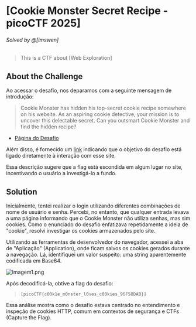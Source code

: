 # [Cookie Monster Secret Recipe - picoCTF 2025]
###### Solved by @[imswen]
> This is a CTF about [Web Exploration]
## About the Challenge
Ao acessar o desafio, nos deparamos com a seguinte mensagem de introdução:
>Cookie Monster has hidden his top-secret cookie recipe somewhere on his website. As an aspiring cookie detective, your mission is to uncover this delectable secret. Can you outsmart Cookie Monster and find the hidden recipe?

- [Página do Desafio](https://play.picoctf.org/practice/challenge/469)

Além disso, é fornecido um [link](http://verbal-sleep.picoctf.net:56571) indicando que o objetivo do desafio está ligado diretamente à interação com esse site.


Essa descrição sugere que a flag está escondida em algum lugar no site, incentivando o usuário a investigá-lo a fundo.
## Solution
Inicialmente, tentei realizar o login utilizando diferentes combinações de nome de usuário e senha. Percebi, no entanto, que qualquer entrada levava a uma página informando que o Cookie Monster não utiliza senhas, mas sim cookies. Como o enunciado do desafio enfatizava repetidamente a ideia de "cookie", resolvi investigar os cookies armazenados pelo site.

Utilizando as ferramentas de desenvolvedor do navegador, acessei a aba de "Aplicação" (Application), onde ficam salvos os cookies gerados durante a navegação. Lá, identifiquei um valor suspeito: uma string aparentemente codificada em Base64. 

![Imagem1.png](https://i.imgur.com/T2hScWP.png)

Após decodificá-la, obtive a flag do desafio:
>`[picoCTF{c00k1e_m0nster_l0ves_c00kies_96F58DAB}]`

Essa análise mostra como o desafio estava centrado no entendimento e inspeção de cookies HTTP, comum em contextos de segurança e CTFs (Capture the Flag).
